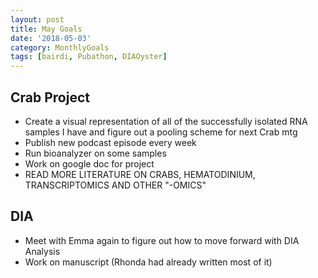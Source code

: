 ```yaml
---
layout: post
title: May Goals
date: '2018-05-03'
category: MonthlyGoals
tags: [bairdi, Pubathon, DIAOyster]
---
```

## Crab Project
- Create a visual representation of all of the successfully isolated RNA samples I have and figure out a pooling scheme for next Crab mtg
- Publish new podcast episode every week
- Run bioanalyzer on some samples
- Work on google doc for project
- READ MORE LITERATURE ON CRABS, HEMATODINIUM, TRANSCRIPTOMICS AND OTHER "-OMICS"

## DIA
- Meet with Emma again to figure out how to move forward with DIA Analysis
- Work on manuscript (Rhonda had already written most of it)
